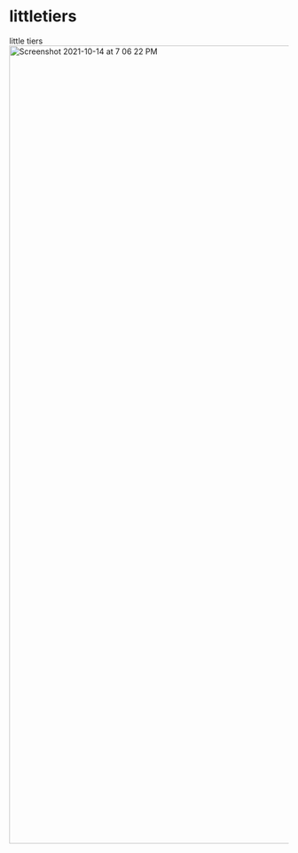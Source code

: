 # littletiers
little tiers
<img width="1440" alt="Screenshot 2021-10-14 at 7 06 22 PM" src="https://user-images.githubusercontent.com/81912588/137309411-38dc6007-5935-4536-99ab-4c4cb96eca4d.png">
